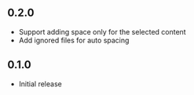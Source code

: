 ## 0.2.0
* Support adding space only for the selected content
* Add ignored files for auto spacing

## 0.1.0
* Initial release
